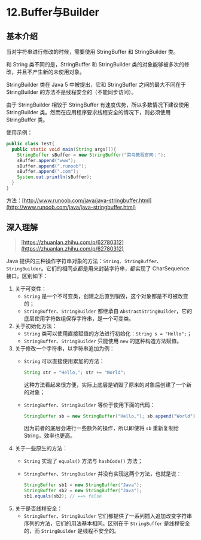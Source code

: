 # 12.Buffer与Builder

## 基本介绍

当对字符串进行修改的时候，需要使用 StringBuffer 和 StringBuilder 类。

和 String 类不同的是，StringBuffer 和 StringBuilder 类的对象能够被多次的修改，并且不产生新的未使用对象。

StringBuilder 类在 Java 5 中被提出，它和 StringBuffer 之间的最大不同在于 StringBuilder 的方法不是线程安全的（不能同步访问）。

由于 StringBuilder 相较于 StringBuffer 有速度优势，所以多数情况下建议使用 StringBuilder 类。然而在应用程序要求线程安全的情况下，则必须使用 StringBuffer 类。

使用示例：

```java
public class Test{
  public static void main(String args[]){
    StringBuffer sBuffer = new StringBuffer("菜鸟教程官网：");
    sBuffer.append("www");
    sBuffer.append(".runoob");
    sBuffer.append(".com");
    System.out.println(sBuffer);  
  }
}
```

方法：[http://www.runoob.com/java/java-stringbuffer.html](http://www.runoob.com/java/java-stringbuffer.html)

## 深入理解

> [https://zhuanlan.zhihu.com/p/62780312](https://zhuanlan.zhihu.com/p/62780312)

Java 提供的三种操作字符串对象的方法：`String`、`StringBuffer`、`StringBuilder`。它们的相同点都是用来封装字符串，都实现了 CharSequence 接口。区别如下：

1. 关于可变性：
   * `String` 是一个不可变类，创建之后直到销毁，这个对象都是不可被改变的；
   * `StringBuffer`、`StringBuilder` 都继承自 `AbstractStringBuilder`，它的底层使用字符数组保存字符串，是一个可变类。
2. 关于初始化方法：
   * `String` 类可以使用直接赋值的方法进行初始化：`String s = "Hello";`；
   * `StringBuffer`、`StringBuilder` 只能使用 `new` 的这种构造方法赋值。
3. 关于修改一个字符串，以字符串追加为例：
   *   `String` 可以直接使用累加的方法：

       ```java
       String str = "Hello,"; str += "World";
       ```

       这种方法看起来很方便，实际上底层是销毁了原来的对象后创建了一个新的对象；
   *   `StringBuffer`、`StringBuilder` 等价于使用下面的代码：

       ```java
       StringBuffer sb = new StringBuffer("Hello,"); sb.append("World");
       ```

       因为前者的底层会进行一些额外的操作，所以即使将 `sb` 重新复制给 String，效率也更高。
4. 关于一些原生的方法：
   * `String` 实现了 `equals()` 方法与 `hashCode()` 方法；
   *   `StringBuffer`、`StringBuilder` 并没有实现这两个方法，也就是说：

       ```java
       StringBuffer sb1 = new StringBuffer("Java");
       StringBuffer sb2 = new StringBuffer("Java");
       sb1.equals(sb2); // ==> false
       ```
5. 关于是否线程安全：
   * `StringBuffer`、`StringBuilder` 它们都提供了一系列插入追加改变字符串序列的方法，它们的用法基本相同。区别在于 `StringBuffer` 是线程安全的，而 `StringBuilder` 是线程不安全的。

